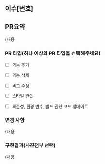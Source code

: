 ## 이슈[번호]

## PR요약
<!---- PR제목은 [기능]: '제목"으로 작성해주세요 ex) Feat : 로그인/회원가입기능 폼구현. -->
<!---- 변경 사항 및 관련 이슈에 대해 간단하게 작성해주세요. 어떻게보다 무엇을 왜 수정했는지 설명해주세요. -->
(내용)



### PR 타입(하나 이상의 PR 타입을 선택해주세요)

- [ ] 기능 추가
- [ ] 기능 삭제
- [ ] 버그 수정
- [ ] 스타일 관련
- [ ] 의존성, 환경 변수, 빌드 관련 코드 업데이트



### 변경 사항
<!---- ex) 로그인 시, 구글 소셜 로그인 기능을 추가했습니다. -->
(내용)





### 구현결과(사진첨부 선택)
(내용)
